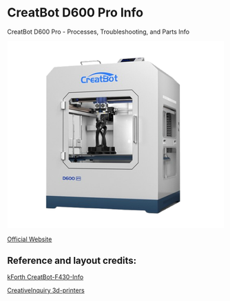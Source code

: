 # CreatBot D600 Pro Info
CreatBot D600 Pro - Processes, Troubleshooting, and Parts Info

![Creatbot D600 Pro](Pictures/Render.png)

[Official Website](https://www.creatbot.com/en/creatbot-d600.html)




## Reference and layout credits:

[kForth CreatBot-F430-Info](https://github.com/kForth/CreatBot-F430-Info)

[CreativeInquiry 3d-printers](https://github.com/CreativeInquiry/3d-printers)